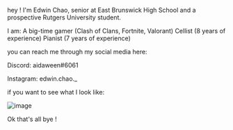 hey ! I'm Edwin Chao, senior at East Brunswick High School and a prospective Rutgers University student.

I am:
A big-time gamer (Clash of Clans, Fortnite, Valorant)
Cellist (8 years of experience)
Pianist (7 years of experience)

you can reach me through my social media here:

Discord: 
aidaween#6061 

Instagram: 
edwin.chao._

if you want to see what I look like:

![image](https://user-images.githubusercontent.com/85298748/121831350-39fce300-cc95-11eb-8a23-fed7d3cc35a6.png)


Ok that's all bye !
